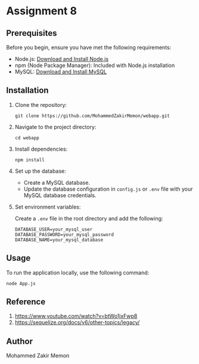 # Assignment 8

## Prerequisites

Before you begin, ensure you have met the following requirements:

- Node.js: [Download and Install Node.js](https://nodejs.org/)
- npm (Node Package Manager): Included with Node.js installation
- MySQL: [Download and Install MySQL](https://www.mysql.com/)
  
## Installation

1. Clone the repository:

    ```
    git clone https://github.com/MohammedZakirMemon/webapp.git
    ```

2. Navigate to the project directory:

    ```
    cd webapp
    ```

3. Install dependencies:

    ```
    npm install
    ```

4. Set up the database:

    - Create a MySQL database.
    - Update the database configuration in `config.js` or `.env` file with your MySQL database credentials.


5. Set environment variables:

    Create a `.env` file in the root directory and add the following:

    ```env
    DATABASE_USER=your_mysql_user
    DATABASE_PASSWORD=your_mysql_password
    DATABASE_NAME=your_mysql_database
    ```

## Usage

To run the application locally, use the following command:

```
node App.js
```

## Reference 
1. https://www.youtube.com/watch?v=btWo1jxFwp8
2. https://sequelize.org/docs/v6/other-topics/legacy/


## Author

Mohammed Zakir Memon